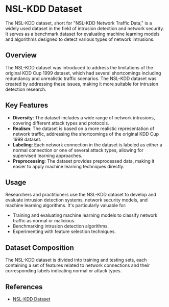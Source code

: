

# NSL-KDD Dataset

The NSL-KDD dataset, short for "NSL-KDD Network Traffic Data," is a widely used dataset in the field of intrusion detection and network security. It serves as a benchmark dataset for evaluating machine learning models and algorithms designed to detect various types of network intrusions.

## Overview

The NSL-KDD dataset was introduced to address the limitations of the original KDD Cup 1999 dataset, which had several shortcomings including redundancy and unrealistic traffic scenarios. The NSL-KDD dataset was created by addressing these issues, making it more suitable for intrusion detection research.

## Key Features

- **Diversity**: The dataset includes a wide range of network intrusions, covering different attack types and protocols.
- **Realism**: The dataset is based on a more realistic representation of network traffic, addressing the shortcomings of the original KDD Cup 1999 dataset.
- **Labeling**: Each network connection in the dataset is labeled as either a normal connection or one of several attack types, allowing for supervised learning approaches.
- **Preprocessing**: The dataset provides preprocessed data, making it easier to apply machine learning techniques directly.

## Usage

Researchers and practitioners use the NSL-KDD dataset to develop and evaluate intrusion detection systems, network security models, and machine learning algorithms. It's particularly valuable for:

- Training and evaluating machine learning models to classify network traffic as normal or malicious.
- Benchmarking intrusion detection algorithms.
- Experimenting with feature selection techniques.

## Dataset Composition

The NSL-KDD dataset is divided into training and testing sets, each containing a set of features related to network connections and their corresponding labels indicating normal or attack types.

## References

- [NSL-KDD Dataset](http://www.unb.ca/cic/datasets/nsl.html)

